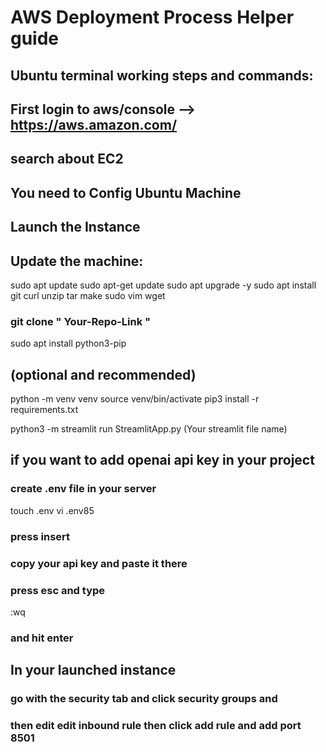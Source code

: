 # AWS Deployment Process Helper guide

## Ubuntu terminal working steps and commands:

 ## First login to aws/console --> https://aws.amazon.com/

## search about EC2

## You need to Config Ubuntu Machine

## Launch the Instance

## Update the machine:
sudo apt update
sudo apt-get update
sudo apt upgrade -y
sudo apt install git curl unzip tar make sudo vim wget
	
###  git clone " Your-Repo-Link "

sudo apt install python3-pip
	
 ## (optional and recommended)
python -m venv venv
source venv/bin/activate
pip3 install -r requirements.txt 
	
python3 -m streamlit run StreamlitApp.py (Your streamlit file name)

## if you want to add openai api key in your project
### create .env file in your server
touch .env
vi .env85
### press insert
### copy your api key and paste it there
### press esc and type 
:wq
### and hit enter

## In your launched instance
### go with the security tab and click security groups and 
### then edit edit inbound rule then click add rule and add port 8501

